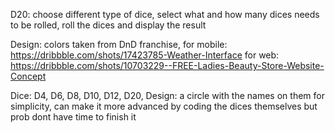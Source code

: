
D20: choose different type of dice, 
select what and how many dices needs to be rolled,
roll the dices and display the result
 
Design: colors taken from DnD franchise,
for mobile: https://dribbble.com/shots/17423785-Weather-Interface
for web: https://dribbble.com/shots/10703229--FREE-Ladies-Beauty-Store-Website-Concept
 
Dice: D4, D6, D8, D10, D12, D20,
Design: a circle with the names on them for simplicity, can make it more advanced by coding the dices themselves but prob dont have time to finish it 

